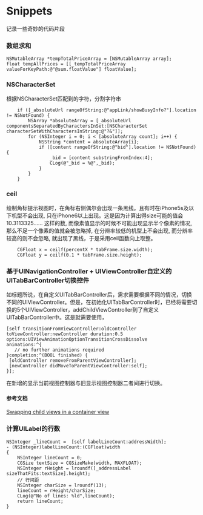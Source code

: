# Snippets
记录一些奇妙的代码片段

### 数组求和
```
NSMutableArray *tempTotalPriceArray = [NSMutableArray array];
float tempAllPrices = [[_tempTotalPriceArray valueForKeyPath:@"@sum.floatValue"] floatValue];
```
### NSCharacterSet
根据NSCharacterSet匹配到的字符，分割字符串

```
    if ([_absoluteUrl rangeOfString:@"appLink/showBusyInfo?"].location != NSNotFound) {
        NSArray *absoluteArray = [_absoluteUrl componentsSeparatedByCharactersInSet:[NSCharacterSet characterSetWithCharactersInString:@"?&"]];
        for (NSInteger i = 0; i < [absoluteArray count]; i++) {
            NSString *content = absoluteArray[i];
            if ([content rangeOfString:@"bid"].location != NSNotFound) {
                _bid = [content substringFromIndex:4];
                CLog(@"_bid = %@",_bid);
            }
        }
    }
```
### ceil
绘制角标提示视图时，在角标右侧偶尔会出现一条黑线。且有时在iPhone5s及以下机型不会出现, 只在iPhone6以上出现。这是因为计算出得size可能的值会10.3113325…… 这样的数, 而像素值显示的时候不可能出现显示半个像素的情况, 那么不足一个像素的值就会被忽略掉, 在分辨率较低的机型上不会出现, 而分辨率较高的则不会忽略, 就出现了黑线，于是采用ceil函数向上取整。

```
    CGFloat x = ceilf(percentX * tabFrame.size.width);
    CGFloat y = ceilf(0.1 * tabFrame.size.height);
```

### 基于UINavigationController + UIViewController自定义的UITabBarController切换控件

如标题所说，在自定义UITabBarController后，需求需要根据不同的情况，切换不同的UIViewController。但是，在初始化UITabBarController时，已经将需要切换的5个UIViewController，addChildViewController到了自定义UITabBarController中。这是就需要使用，

```
[self transitionFromViewController:oldController toViewController:newController duration:0.5 options:UIViewAnimationOptionTransitionCrossDissolve
animations:^{
   // no further animations required
}completion:^(BOOL finished) {
 [oldController removeFromParentViewController];     
 [newController didMoveToParentViewController:self];
}];
```
在新增的显示当前视图控制器与旧显示视图控制器二者间进行切换。
#### 参考文档
[Swapping child views in a container view
](http://stackoverflow.com/questions/19162874/swapping-child-views-in-a-container-view)

### 计算UILabel的行数

```
NSInteger _lineCount =  [self labelLineCount:addressWidth];
- (NSInteger)labelLineCount:(CGFloat)width
{
    NSInteger lineCount = 0;
    CGSize textSize = CGSizeMake(width, MAXFLOAT);
    NSInteger rHeight = lroundf([_addressLabel sizeThatFits:textSize].height);
    // 行间距
    NSInteger charSize = lroundf(13);
    lineCount = rHeight/charSize;
    CLog(@"No of lines: %ld",lineCount);
    return lineCount;
}
```
